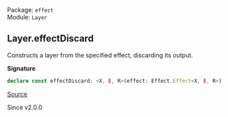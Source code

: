 Package: `effect`<br />
Module: `Layer`<br />

## Layer.effectDiscard

Constructs a layer from the specified effect, discarding its output.

**Signature**

```ts
declare const effectDiscard: <X, E, R>(effect: Effect.Effect<X, E, R>) => Layer<never, E, R>
```

[Source](https://github.com/Effect-TS/effect/tree/main/packages/effect/src/Layer.ts#L283)

Since v2.0.0